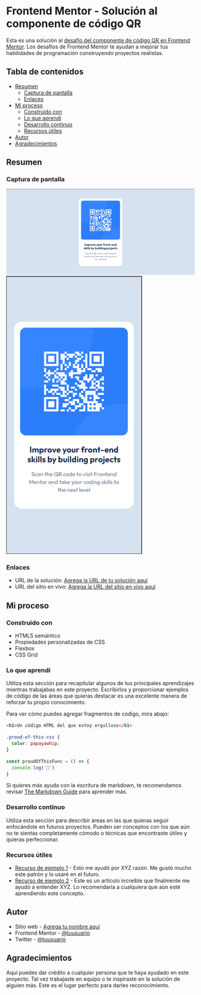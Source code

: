 # Frontend Mentor - Solución al componente de código QR

Esta es una solución al [desafío del componente de código QR en Frontend Mentor](https://www.frontendmentor.io/challenges/qr-code-component-iux_sIO_H). Los desafíos de Frontend Mentor te ayudan a mejorar tus habilidades de programación construyendo proyectos realistas.

## Tabla de contenidos

- [Resumen](#resumen)
  - [Captura de pantalla](#captura-de-pantalla)
  - [Enlaces](#enlaces)
- [Mi proceso](#mi-proceso)
  - [Construido con](#construido-con)
  - [Lo que aprendí](#lo-que-aprendí)
  - [Desarrollo continuo](#desarrollo-continuo)
  - [Recursos útiles](#recursos-útiles)
- [Autor](#autor)
- [Agradecimientos](#agradecimientos)

## Resumen

### Captura de pantalla

![](Desktop.png)
![](Mobile.png)

### Enlaces

- URL de la solución: [Agrega la URL de tu solución aquí](https://your-solution-url.com)
- URL del sitio en vivo: [Agrega la URL del sitio en vivo aquí](https://your-live-site-url.com)

## Mi proceso

### Construido con

- HTML5 semántico
- Propiedades personalizadas de CSS
- Flexbox
- CSS Grid

### Lo que aprendí

Utiliza esta sección para recapitular algunos de tus principales aprendizajes mientras trabajabas en este proyecto. Escribirlos y proporcionar ejemplos de código de las áreas que quieras destacar es una excelente manera de reforzar tu propio conocimiento.

Para ver cómo puedes agregar fragmentos de código, mira abajo:

```html
<h1>Un código HTML del que estoy orgulloso</h1>
```
```css
.proud-of-this-css {
  color: papayawhip;
}
```
```js
const proudOfThisFunc = () => {
  console.log('🎉')
}
```

Si quieres más ayuda con la escritura de markdown, te recomendamos revisar [The Markdown Guide](https://www.markdownguide.org/) para aprender más.

### Desarrollo continuo

Utiliza esta sección para describir áreas en las que quieras seguir enfocándote en futuros proyectos. Pueden ser conceptos con los que aún no te sientas completamente cómodo o técnicas que encontraste útiles y quieras perfeccionar.

### Recursos útiles

- [Recurso de ejemplo 1](https://www.example.com) - Esto me ayudó por XYZ razón. Me gustó mucho este patrón y lo usaré en el futuro.
- [Recurso de ejemplo 2](https://www.example.com) - Este es un artículo increíble que finalmente me ayudó a entender XYZ. Lo recomendaría a cualquiera que aún esté aprendiendo este concepto.

## Autor

- Sitio web - [Agrega tu nombre aquí](https://www.your-site.com)
- Frontend Mentor - [@tuusuario](https://www.frontendmentor.io/profile/yourusername)
- Twitter - [@tuusuario](https://www.twitter.com/yourusername)

## Agradecimientos

Aquí puedes dar crédito a cualquier persona que te haya ayudado en este proyecto. Tal vez trabajaste en equipo o te inspiraste en la solución de alguien más. Este es el lugar perfecto para darles reconocimiento.


